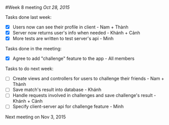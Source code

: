 #Week 8 meeting
*Oct 28, 2015*

Tasks done last week:
 - [x] Users now can see their profile in client - Nam + Thành
 - [x] Server now returns user's info when needed - Khánh + Cảnh
 - [x] More tests are written to test server's api - Minh

Tasks done in the meeting:
 - [x] Agree to add "challenge" feature to the app - All members
 
Tasks to do next week:
 - [ ] Create views and controllers for users to challenge their friends - Nam + Thành
 - [ ] Save match's result into database - Khánh
 - [ ] Handle requests involved in challenges and save challenge's result - Khánh + Cảnh
 - [ ] Specify client-server api for challenge feature - Minh

Next meeting on Nov 3, 2015 
